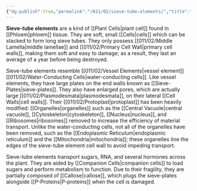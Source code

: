 ```yaml
---
{"dg-publish":true,"permalink":"/011/02/sieve-tube-elements/","title":"Sieve-Tube Elements","tags":["BIOL412"],"created":"2024-09-26T13:45:04.128-07:00","updated":"2024-09-26T15:25:22.050-07:00"}
---
```


**Sieve-tube elements** are a kind of [[Plant Cells\|plant cell]] found in [[Phloem\|phloem]] tissue. They are soft, small [[Cells\|cells]] which can be stacked to form long sieve tubes. They only possess [[011/02/Middle Lamella\|middle lamellae]] and [[011/02/Primary Cell Wall\|primary cell walls]], making them soft and easy to damage; as a result, they last an average of a year before being destroyed.

Sieve-tube elements resemble [[011/02/Vessel Elements\|vessel element]] [[011/02/Water-Conducting Cells\|water-conducting cells]]. Like vessel elements, they have large plates on the end walls known as [[Sieve-Plates\|sieve-plates]]. They also have enlarged pores, which are actually large [[011/02/Plasmodesmata\|plasmodesmata]], on their lateral [[Cell Walls\|cell walls]]. Their [[011/02/Protoplast\|protoplast]] has been heavily modified: [[Organelles\|organelles]] such as the [[Central Vacuole\|central vacuole]], [[Cytoskeleton\|cytoskeleton]], [[Nucleus\|nucleus]], and [[Ribosomes\|ribosomes]] removed to increase the efficiency of material transport. Unlike the water-conducting cells, not all of the organelles have been removed, such as the [[Endoplasmic Reticulum\|endoplasmic reticulum]] and the [[Mitochondria\|mitochondria]]; these organelles line the edges of the sieve-tube element cell wall to avoid impeding transport.

Sieve-tube elements transport sugars, RNA, and several hormones across the plant. They are aided by [[Companion Cells\|companion cells]] to load sugars and perform metabolism to function. Due to their fragility, they are partially composed of [[Callose\|callose]], which plugs the sieve-plates alongside [[P-Proteins\|P-proteins]] when the cell is damaged.